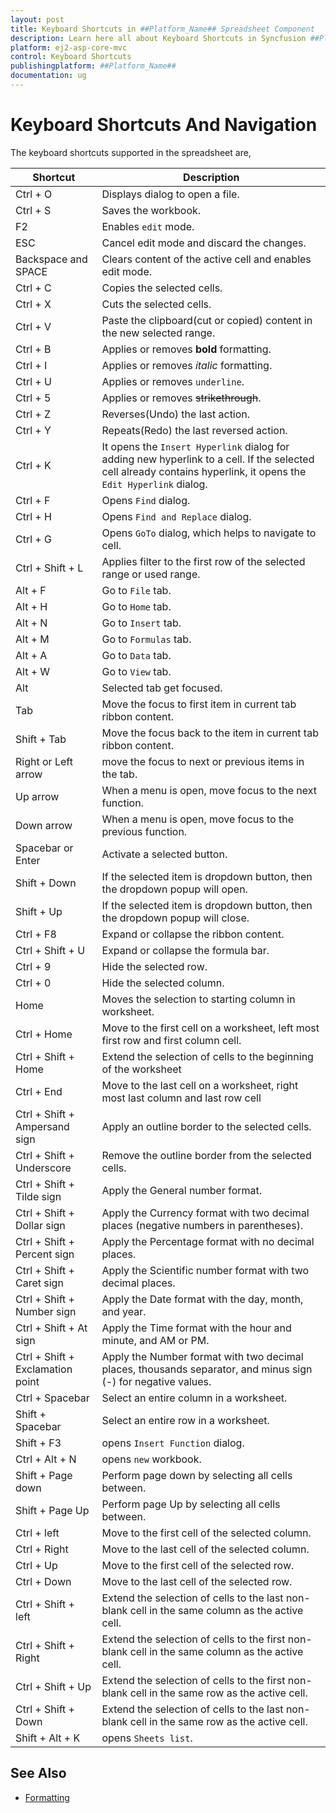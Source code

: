 ```yaml
---
layout: post
title: Keyboard Shortcuts in ##Platform_Name## Spreadsheet Component
description: Learn here all about Keyboard Shortcuts in Syncfusion ##Platform_Name## Spreadsheet component of Syncfusion Essential JS 2 and more.
platform: ej2-asp-core-mvc
control: Keyboard Shortcuts
publishingplatform: ##Platform_Name##
documentation: ug
---
```



# Keyboard Shortcuts And Navigation

The keyboard shortcuts supported in the spreadsheet are,

| Shortcut | Description |
|-------|---------|
| Ctrl + O | Displays dialog to open a file. |
| Ctrl + S | Saves the workbook. |
| F2 | Enables `edit` mode. |
| ESC | Cancel edit mode and discard the changes. |
| Backspace and SPACE | Clears content of the active cell and enables edit mode. |
| Ctrl + C | Copies the selected cells. |
| Ctrl + X | Cuts the selected cells. |
| Ctrl + V | Paste the clipboard(cut or copied) content in the new selected range. |
| Ctrl + B | Applies or removes **bold** formatting. |
| Ctrl + I | Applies or removes *italic* formatting. |
| Ctrl + U | Applies or removes `underline`. |
| Ctrl + 5 | Applies or removes ~~strikethrough~~. |
| Ctrl + Z | Reverses(Undo) the last action. |
| Ctrl + Y | Repeats(Redo) the last reversed action. |
| Ctrl + K | It opens the `Insert Hyperlink` dialog for adding new hyperlink to a cell. If the selected cell already contains hyperlink, it opens the `Edit Hyperlink` dialog. |
| Ctrl + F | Opens `Find` dialog. |
| Ctrl + H | Opens `Find and Replace` dialog. |
| Ctrl + G | Opens `GoTo` dialog, which helps to navigate to cell. |
| Ctrl + Shift + L | Applies filter to the first row of the selected range or used range. |
| Alt + F | Go to `File` tab. |
| Alt + H | Go to `Home` tab. |
| Alt + N | Go to `Insert` tab. |
| Alt + M | Go to `Formulas` tab. |
| Alt + A | Go to `Data` tab. |
| Alt + W | Go to `View` tab. |
| Alt | Selected tab get focused. |
| Tab | Move the focus to first item in current tab ribbon content. |
| Shift + Tab | Move the focus back to the item in current tab ribbon content. |
| Right or Left arrow| move the focus to next or previous items in the tab. |
| Up arrow | When a menu is open, move focus to the next function. |
| Down arrow | When a menu is open, move focus to the previous function. |
| Spacebar or Enter | Activate a selected button. |
| Shift + Down | If the selected item is dropdown button, then the dropdown popup will open. |
| Shift + Up | If the selected item is dropdown button, then the dropdown popup will close. |
| Ctrl + F8 | Expand or collapse the ribbon content. |
| Ctrl + Shift + U | Expand or collapse the formula bar. |
| Ctrl + 9 | Hide the selected row. |
| Ctrl + 0 | Hide the selected column. |
| Home | Moves the selection to starting column in worksheet. |
| Ctrl + Home | Move to the first cell on a worksheet, left most first row and first column cell. |
| Ctrl + Shift + Home | Extend the selection of cells to the beginning of the worksheet |
| Ctrl + End | Move to the last cell on a worksheet, right most last column and last row cell |
| Ctrl + Shift + Ampersand sign | Apply an outline border to the selected cells. |
| Ctrl + Shift + Underscore | Remove the outline border from the selected cells. |
| Ctrl + Shift + Tilde sign | Apply the General number format. |
| Ctrl + Shift + Dollar sign | Apply the Currency format with two decimal places (negative numbers in parentheses).|
| Ctrl + Shift + Percent sign | Apply the Percentage format with no decimal places. |
| Ctrl + Shift + Caret sign | Apply the Scientific number format with two decimal places. |
| Ctrl + Shift + Number sign |Apply the Date format with the day, month, and year. |
| Ctrl + Shift + At sign | Apply the Time format with the hour and minute, and AM or PM. |
| Ctrl + Shift + Exclamation point | Apply the Number format with two decimal places, thousands separator, and minus sign (-) for negative values. |
| Ctrl + Spacebar | Select an entire column in a worksheet. |
| Shift + Spacebar | Select an entire row in a worksheet. |
| Shift + F3 | opens `Insert Function` dialog. |
| Ctrl + Alt + N | opens `new` workbook. |
| Shift + Page down | Perform page down by selecting all cells between. |
| Shift + Page Up | Perform page Up by selecting all cells between. |
| Ctrl + left | Move to the first cell of the selected column. |
| Ctrl + Right | Move to the last cell of the selected column. |
| Ctrl + Up | Move to the first cell of the selected row. |
| Ctrl + Down | Move to the last cell of the selected row. |
| Ctrl + Shift + left | Extend the selection of cells to the last non-blank cell in the same column as the active cell. |
| Ctrl + Shift + Right | Extend the selection of cells to the first non-blank cell in the same column as the active cell. |
| Ctrl + Shift + Up | Extend the selection of cells to the first non-blank cell in the same row as the active cell. |
| Ctrl + Shift + Down | Extend the selection of cells to the last non-blank cell in the same row as the active cell. |
| Shift + Alt + K | opens `Sheets list`. |

## See Also

* [Formatting](./formatting)
